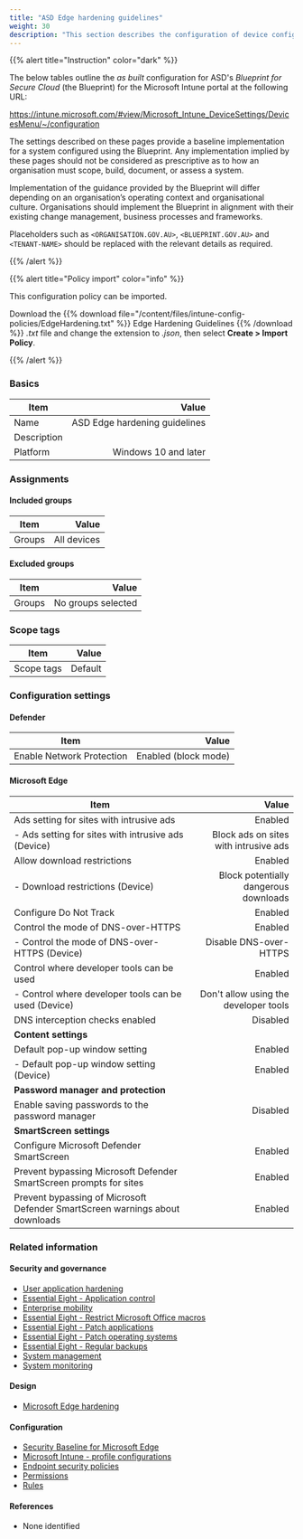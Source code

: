 ```yaml
---
title: "ASD Edge hardening guidelines"
weight: 30
description: "This section describes the configuration of device configuration profiles within Microsoft Intune associated with systems built according to the guidance provided by ASD's Blueprint for Secure Cloud."
---
```


{{% alert title="Instruction" color="dark" %}}

The below tables outline the _as built_ configuration for ASD's _Blueprint for Secure Cloud_ (the Blueprint) for the Microsoft Intune portal at the following URL:

<https://intune.microsoft.com/#view/Microsoft_Intune_DeviceSettings/DevicesMenu/~/configuration>

The settings described on these pages provide a baseline implementation for a system configured using the Blueprint. Any implementation implied by these pages should not be considered as prescriptive as to how an organisation must scope, build, document, or assess a system.

Implementation of the guidance provided by the Blueprint will differ depending on an organisation’s operating context and organisational culture. Organisations should implement the Blueprint in alignment with their existing change management, business processes and frameworks.

Placeholders such as `<ORGANISATION.GOV.AU>`, `<BLUEPRINT.GOV.AU>` and `<TENANT-NAME>` should be replaced with the relevant details as required.

{{% /alert %}}

{{% alert title="Policy import" color="info" %}}

This configuration policy can be imported.

Download the {{% download file="/content/files/intune-config-policies/EdgeHardening.txt" %}} Edge Hardening Guidelines {{% /download %}} _.txt_ file and change the extension to _.json_, then select **Create > Import Policy**.

{{% /alert %}}

### Basics

| Item        |                         Value |
| ----------- | ----------------------------: |
| Name        | ASD Edge hardening guidelines |
| Description |                               |
| Platform    |          Windows 10 and later |

### Assignments

#### Included groups

| Item   |       Value |
| ------ | ----------: |
| Groups | All devices |

#### Excluded groups

| Item   |              Value |
| ------ | -----------------: |
| Groups | No groups selected |

### Scope tags

| Item       |   Value |
| ---------- | ------: |
| Scope tags | Default |

### Configuration settings

#### Defender

| Item                      |                Value |
| ------------------------- | -------------------: |
| Enable Network Protection | Enabled (block mode) |

#### Microsoft Edge

| Item                                                                         |                                 Value |
| ---------------------------------------------------------------------------- | ------------------------------------: |
| Ads setting for sites with intrusive ads                                     |                               Enabled |
| - Ads setting for sites with intrusive ads (Device)                          | Block ads on sites with intrusive ads |
| Allow download restrictions                                                  |                               Enabled |
| - Download restrictions (Device)                                             | Block potentially dangerous downloads |
| Configure Do Not Track                                                       |                               Enabled |
| Control the mode of DNS-over-HTTPS                                           |                               Enabled |
| - Control the mode of DNS-over-HTTPS (Device)                                |                Disable DNS-over-HTTPS |
| Control where developer tools can be used                                    |                               Enabled |
| - Control where developer tools can be used (Device)                         | Don't allow using the developer tools |
| DNS interception checks enabled                                              |                              Disabled |
| **Content settings**                                                         |                                       |
| Default pop-up window setting                                                |                               Enabled |
| - Default pop-up window setting (Device)                                     |                               Enabled |
| **Password manager and protection**                                          |                                       |
| Enable saving passwords to the password manager                              |                              Disabled |
| **SmartScreen settings**                                                     |                                       |
| Configure Microsoft Defender SmartScreen                                     |                               Enabled |
| Prevent bypassing Microsoft Defender SmartScreen prompts for sites           |                               Enabled |
| Prevent bypassing of Microsoft Defender SmartScreen warnings about downloads |                               Enabled |

### Related information

#### Security and governance

- [User application hardening](/security-and-governance/system-security-plan/system-hardening-user-apps)
- [Essential Eight - Application control](/security-and-governance/essential-eight/application-control)
- [Enterprise mobility](/security-and-governance/system-security-plan/enterprise-mobility)
- [Essential Eight - Restrict Microsoft Office macros](/security-and-governance/essential-eight/restrict-microsoft-office-macros)
- [Essential Eight - Patch applications](/security-and-governance/essential-eight/patch-applications)
- [Essential Eight - Patch operating systems](/security-and-governance/essential-eight/patch-os)
- [Essential Eight - Regular backups](/security-and-governance/essential-eight/regular-backups)
- [System management](/security-and-governance/system-security-plan/system-management)
- [System monitoring](/security-and-governance/system-security-plan/system-monitoring)

#### Design

- [Microsoft Edge hardening](/design/endpoints/windows/security/edge-hardening)

#### Configuration

- [Security Baseline for Microsoft Edge](/configuration/intune/endpoint-security/security-baselines/security-baseline-for-microsoft-edge)
- [Microsoft Intune - profile configurations](/configuration/intune/devices/configuration-policies)
- [Endpoint security policies](/configuration/defender/endpoints/configuration-management/endpoint-security-policies)
- [Permissions](/configuration/defender/settings/endpoints/permissions)
- [Rules](/configuration/defender/settings/endpoints/rules)

#### References

- None identified
